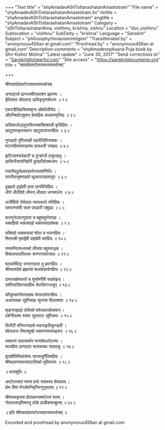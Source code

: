 +++
"Text title" = "shyAmadevAShTottarashatanAmastotram"
"File name" = "shyAmadevAShTottarashatanAmastotram.itx"
itxtitle = "shyAmadevAShTottarashatanAmastotram"
engtitle = "shyAmadevAShTottarashatanAmastotram"
Category = "aShTottarashatanAma, vishhnu, krishna, vishnu"
Location = "doc_vishhnu"
Sublocation = "vishhnu"
SubDeity = "krishna"
Language = "Sanskrit"
Subject = "philosophy/hinduism/religion"
"Transliterated by" = "anonymous456an at gmail.com"
"Proofread by" = "anonymous456an at gmail.com"
Description-comments = "shyAmadevopAsana Puja book by Shri Kishor Mishra"
"Latest update" = "June 30, 2017"
"Send corrections to" = "Sanskrit@cheerful.com"
"Site access" = "https://sanskritdocuments.org"
title = "श्यामदेवाष्टोत्तरशतनामस्तोत्रम्"

+++
  
 श्रीश्यामदेवाष्टोत्तरशतनामस्तोत्रम्   
  
अनाद्यन्तो ह्यनन्तश्रीराकाशग इहागमः ।  
ईतित्राता चोग्रदण्ड ऊतिकृदृणशोधनः ॥ १॥  
  
एकराडैतिहासिक्यमृग्य ओषधिवीर्यदः ।  
औपनिषदोंऽशुमान् केशप्रियः कल्याणवृत्तिदः ॥ २॥  
  
कलिकालेऽद्भुताचिन्त्यशक्तिशाली कृतिप्रियः ।  
खाटूग्रामकृतस्थानः खाटूयात्राजनप्रियः ॥ ३॥  
  
गुणाढ्यो गुणिसंरक्षी ग्रहभीतिविनाशकः ।  
घटनाप्रियश्चन्द्ररम्यः छत्रधारी जयप्रदः ॥ ४॥  
  
झटित्याश्चर्यकारी च टुप्क्रोधी ठाकुरप्रभुः ।  
डाकिनीत्रासनिर्हारी ढुण्ढारिक्षेत्रमध्यगः ॥ ५॥  
  
णकारैवदुर्लक्ष्यपदस्तेजस्तपोनिधिः ।  
तपनीयाभूषणाढ्यो थूत्कारापहतासुरः ॥ ६॥  
  
दृढव्रतो दृढप्रेमी दाता दानविधिप्रियः ।  
धीरो धीरप्रियो धीमान् धीदाता धान्यवर्धनः ॥ ७॥  
  
धात्रीप्रियो धैर्यदाता न्यायकारो नतिप्रियः ।  
पामराणामपि त्राता पापहारी पशुप्रदः ॥ ८॥  
  
फाल्गुनेऽफल्गुदाता च बहुबाहुर्भयापहः ।  
भक्तप्रियो भक्तसखो भक्तभावप्रपोषकः ॥ ९॥  
  
भक्तिदो भक्तवचसां श्रोता च भजनप्रियः ।  
मितभाषी मृषाद्वेषी यज्ञप्रेमी यमप्रियः ॥ १०॥  
  
रम्यमन्दिरमध्यस्थो लीलया बहुरूपधृक् ।  
विशालभालतिलकः शरणागतवत्सलः ॥ ११॥  
  
षट्कर्मविद्यः सन्तानदाता तु हवनप्रियः ।  
श्रीश्यामदेवो ब्रह्मण्यो बालकेशार्पणप्रियः ॥ १२॥  
  
दाम्पत्यक्षेमकर्ता च शुभोष्णीषी सदर्थकृत् ।  
उशीरवासितजलप्रियः केतकिगन्धभूत् ॥ १३॥  
  
कौसुम्भवर्णवस्त्राढ्यः केसरालेपनप्रियः ।  
अआयताक्षः सुदीप्ताक्षः सुनासा विततश्रवाः ॥ १४॥  
  
शृङ्गारहृद्यो लोकेशो वर्वराकारकेशवान् ।  
दर्शनीयतमः श्यामः सुललाटः सुविक्रमः ॥ १५॥  
  
किरीटी मणिरत्नाढ्यो मकराकृतिकुण्डली ।  
श्वेतध्वजः स्मितमुखो भक्तानामभयङ्करः ॥ १६॥  
  
भक्तानां पालनार्थाय नानावेषधरोऽनघः ।  
सत्यप्रियः प्राणदाता सत्यसख्यः सदावसुः ॥ १७॥  
  
द्वादशीतिथिसंसेव्यः साज्यचूर्णेलिमप्रियः ।  
श्रीमद्भागवतास्वादरसिको भूतिवर्धनः ॥ १८॥  
  
॥ फलश्रुतिः ॥  
  
अष्टोत्तरशतं नाम्ना प्रभोः श्यामस्य सेव्यताम् ।  
क्षेमः शिवं रोगदोषनिवृत्तिरनुभूयताम् ॥ १९॥  
  
श्रीश्यामकृपया ह्येतन्नाम्नामष्टोत्तरं शतम् ।  
गोपालचन्द्रमिश्रस्तु लोके प्राचीकशच्छुभम् ॥ २०॥  
  
॥ इति श्रीश्यामदेवाष्टोत्तरशतनामस्तोत्रम् ॥  
  
  
Encoded and proofread by anonymous456an at gmail.com  
  
